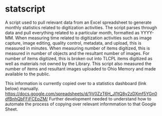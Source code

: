 # statscript
A script used to pull relevant data from an Excel spreadsheet to generate monthly statistics related to digitization activities.
The script parses through data and pull everything related to a particular month, formatted as YYYY-MM.
When measuring time related to digitization activities such as image capture, image editing, quality control, metadata, and upload, this is measured in minutes.
When measuring number of items digitized, this is measured in number of objects and the resultant number of images.
For number of items digitized, this is broken out into TLCPL items digitized as well as materials not owned by the Library.
This script also measured the number of items and resultant images uploaded to Ohio Memory and made available to the public.

This information is currently copied over to a statistics dashboard (link below) manually.
https://docs.google.com/spreadsheets/d/1jV0ZzT6H_Jl1tQ8v2zDXmf5YGn0dfBnhQbFFiFCEpZM/
Further development needed to understand how to automate the process of copying over relevant informmation to that Google Sheet.
